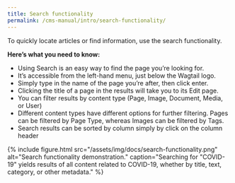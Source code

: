```yaml
---
title: Search functionality
permalink: /cms-manual/intro/search-functionality/
---
```


To quickly locate articles or find information, use the search functionality.

**Here’s what you need to know:**

- Using Search is an easy way to find the page you’re looking for.
- It’s accessible from the left-hand menu, just below the Wagtail logo.
- Simply type in the name of the page you’re after, then click enter.
- Clicking the title of a page in the results will take you to its Edit page.
- You can filter results by content type (Page, Image, Document, Media, or User)
- Different content types have different options for further filtering. Pages can be filtered by Page Type, whereas Images can be filtered by Tags.
- Search results can be sorted by column simply by click on the column header

{% include figure.html src="/assets/img/docs/search-functionality.png" alt="Search functionality demonstration." caption="Searching for \"COVID-19\" yields results of all content related to COVID-19, whether by title, text, category, or other metadata." %}